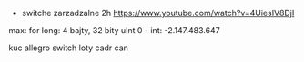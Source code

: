 - switche zarzadzalne 2h https://www.youtube.com/watch?v=4UiesIV8DjI

max: for long: 4 bajty, 32 bity
uInt 0 - 
int: -2.147.483.647 


kuc
allegro
switch
loty
cadr can